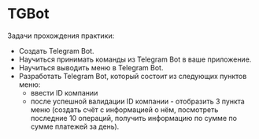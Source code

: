 # TGBot

Задачи прохождения практики:

- Создать Telegram Bot.
- Научиться принимать команды из Telegram Bot в ваше приложение. 
- Научиться выводить меню в Telegram Bot. 
- Разработать Telegram Bot, который состоит из следующих пунктов
меню:
   - ввести ID компании
   - после успешной валидации ID компании - отобразить 3 пункта меню (создать счёт с информацией о нём, посмотреть последние 10 операций, получить информацию по сумме по      сумме платежей за день).
   
   
